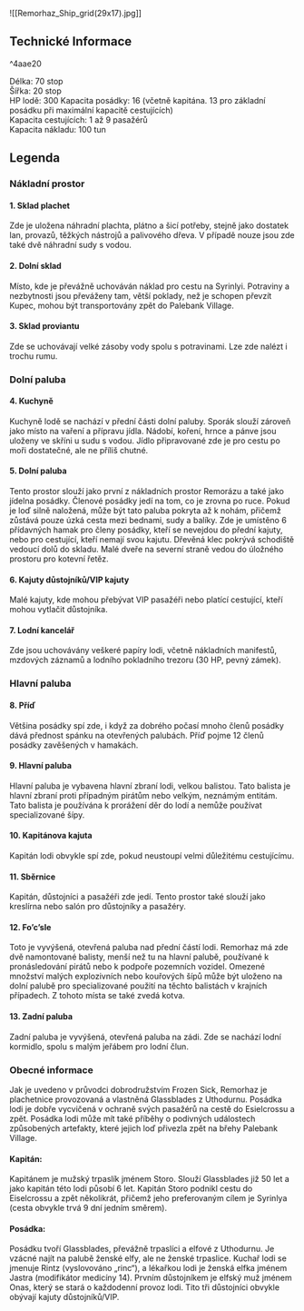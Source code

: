 ![[Remorhaz_Ship_grid(29x17).jpg]]
## Technické Informace  

^4aae20

Délka: 70 stop  
Šířka: 20 stop  
HP lodě: 300
Kapacita posádky: 16 (včetně kapitána. 13 pro základní posádku při maximální kapacitě cestujících)  
Kapacita cestujících: 1 až 9 pasažérů  
Kapacita nákladu: 100 tun

## Legenda

### Nákladní prostor

#### 1. Sklad plachet  
Zde je uložena náhradní plachta, plátno a šicí potřeby, stejně jako dostatek lan, provazů, těžkých nástrojů a palivového dřeva. V případě nouze jsou zde také dvě náhradní sudy s vodou.

#### 2. Dolní sklad  
Místo, kde je převážně uchováván náklad pro cestu na Syrinlyi. Potraviny a nezbytnosti jsou převáženy tam, větší poklady, než je schopen převzít Kupec, mohou být transportovány zpět do Palebank Village.

#### 3. Sklad proviantu  
Zde se uchovávají velké zásoby vody spolu s potravinami. Lze zde nalézt i trochu rumu.

### Dolní paluba

#### 4. Kuchyně  
Kuchyně lodě se nachází v přední části dolní paluby. Sporák slouží zároveň jako místo na vaření a přípravu jídla. Nádobí, koření, hrnce a pánve jsou uloženy ve skříni u sudu s vodou. Jídlo připravované zde je pro cestu po moři dostatečné, ale ne příliš chutné.

#### 5. Dolní paluba  
Tento prostor slouží jako první z nákladních prostor Remorázu a také jako jídelna posádky. Členové posádky jedí na tom, co je zrovna po ruce. Pokud je loď silně naložená, může být tato paluba pokryta až k nohám, přičemž zůstává pouze úzká cesta mezi bednami, sudy a balíky. Zde je umístěno 6 přídavných hamak pro členy posádky, kteří se nevejdou do přední kajuty, nebo pro cestující, kteří nemají svou kajutu. Dřevěná klec pokrývá schodiště vedoucí dolů do skladu. Malé dveře na severní straně vedou do úložného prostoru pro kotevní řetěz.

#### 6. Kajuty důstojníků/VIP kajuty  
Malé kajuty, kde mohou přebývat VIP pasažéři nebo platící cestující, kteří mohou vytlačit důstojníka.

#### 7. Lodní kancelář  
Zde jsou uchovávány veškeré papíry lodi, včetně nákladních manifestů, mzdových záznamů a lodního pokladního trezoru (30 HP, pevný zámek).

### Hlavní paluba  

#### 8. Příď  
Většina posádky spí zde, i když za dobrého počasí mnoho členů posádky dává přednost spánku na otevřených palubách. Příď pojme 12 členů posádky zavěšených v hamakách.

#### 9. Hlavní paluba  
Hlavní paluba je vybavena hlavní zbraní lodi, velkou balistou. Tato balista je hlavní zbraní proti případným pirátům nebo velkým, neznámým entitám. Tato balista je používána k prorážení děr do lodí a nemůže používat specializované šípy.

#### 10. Kapitánova kajuta  
Kapitán lodi obvykle spí zde, pokud neustoupí velmi důležitému cestujícímu.

#### 11. Sběrnice  
Kapitán, důstojníci a pasažéři zde jedí. Tento prostor také slouží jako kreslírna nebo salón pro důstojníky a pasažéry.

#### 12. Fo’c’sle  
Toto je vyvýšená, otevřená paluba nad přední částí lodi. Remorhaz má zde dvě namontované balisty, menší než tu na hlavní palubě, používané k pronásledování pirátů nebo k podpoře pozemních vozidel. Omezené množství malých explozivních nebo kouřových šípů může být uloženo na dolní palubě pro specializované použití na těchto balistách v krajních případech. Z tohoto místa se také zvedá kotva.

#### 13. Zadní paluba  
Zadní paluba je vyvýšená, otevřená paluba na zádi. Zde se nachází lodní kormidlo, spolu s malým jeřábem pro lodní člun.

### Obecné informace  
Jak je uvedeno v průvodci dobrodružstvím Frozen Sick, Remorhaz je plachetnice provozovaná a vlastněná Glassblades z Uthodurnu. Posádka lodi je dobře vycvičená v ochraně svých pasažérů na cestě do Esielcrossu a zpět. Posádka lodi může mít také příběhy o podivných událostech způsobených artefakty, které jejich loď přivezla zpět na břehy Palebank Village.

#### Kapitán:  
Kapitánem je mužský trpaslík jménem Storo. Slouží Glassblades již 50 let a jako kapitán této lodi působí 6 let. Kapitán Storo podnikl cestu do Eiselcrossu a zpět několikrát, přičemž jeho preferovaným cílem je Syrinlya (cesta obvykle trvá 9 dní jedním směrem).

#### Posádka:  
Posádku tvoří Glassblades, převážně trpaslíci a elfové z Uthodurnu. Je vzácné najít na palubě ženské elfy, ale ne ženské trpaslice. Kuchař lodi se jmenuje Rintz (vyslovováno „rinc“), a lékařkou lodi je ženská elfka jménem Jastra (modifikátor medicíny 14). Prvním důstojníkem je elfský muž jménem Onas, který se stará o každodenní provoz lodi. Tito tři důstojníci obvykle obývají kajuty důstojníků/VIP.